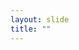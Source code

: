 ```yaml
---
layout: slide
title: ""
---
```


<section data-background-image="assets/images/Slide01.png" data-background-size="90%" data-background-position="center"></section>
